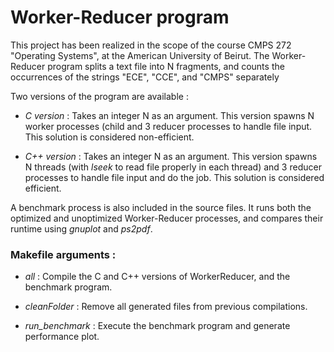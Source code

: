 # Worker-Reducer program

This project has been realized in the scope of the course CMPS 272 "Operating Systems", at the American University of Beirut. The Worker-Reducer program splits a text file into N fragments, and counts the occurrences of the strings "ECE", "CCE", and "CMPS" separately

Two versions of the program are available : 

- *C version* : Takes an integer N as an argument. This version spawns N worker processes (child and 3 reducer processes to handle file input. This solution is considered non-efficient.

- *C++ version* : Takes an integer N as an argument. This version spawns N threads (with *lseek* to read file properly in each thread) and 3 reducer processes to handle file input and do the job. This solution is considered efficient.

A benchmark process is also included in the source files. It runs both the optimized and unoptimized Worker-Reducer processes, and compares their runtime using *gnuplot* and *ps2pdf*.

### Makefile arguments :

- *all* : Compile the C and C++ versions of WorkerReducer, and the benchmark program.

- *cleanFolder* : Remove all generated files from previous compilations.

- *run_benchmark* : Execute the benchmark program and generate performance plot.